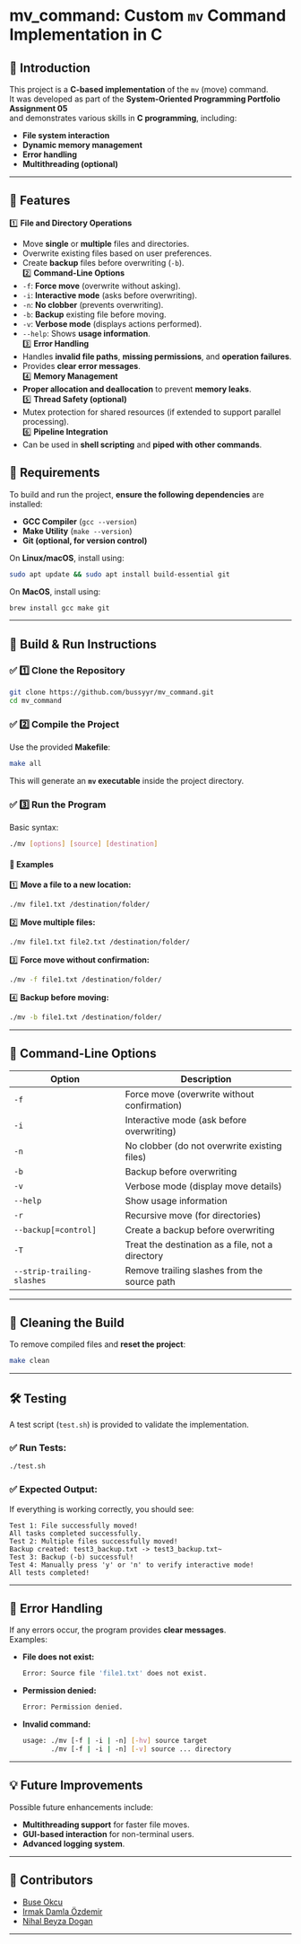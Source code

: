 
# mv_command: Custom `mv` Command Implementation in C

## 📌 Introduction
This project is a **C-based implementation** of the `mv` (move) command.  
It was developed as part of the **System-Oriented Programming Portfolio Assignment 05**  
and demonstrates various skills in **C programming**, including:
- **File system interaction**
- **Dynamic memory management**
- **Error handling**
- **Multithreading (optional)**

---

## 🚀 Features
1️⃣ **File and Directory Operations**  
   - Move **single** or **multiple** files and directories.  
   - Overwrite existing files based on user preferences.  
   - Create **backup** files before overwriting (`-b`).  
2️⃣ **Command-Line Options**  
   - `-f`: **Force move** (overwrite without asking).  
   - `-i`: **Interactive mode** (asks before overwriting).  
   - `-n`: **No clobber** (prevents overwriting).  
   - `-b`: **Backup** existing file before moving.  
   - `-v`: **Verbose mode** (displays actions performed).  
   - `--help`: Shows **usage information**.  
3️⃣ **Error Handling**  
   - Handles **invalid file paths**, **missing permissions**, and **operation failures**.  
   - Provides **clear error messages**.  
4️⃣ **Memory Management**  
   - **Proper allocation and deallocation** to prevent **memory leaks**.  
5️⃣ **Thread Safety (optional)**  
   - Mutex protection for shared resources (if extended to support parallel processing).  
6️⃣ **Pipeline Integration**  
   - Can be used in **shell scripting** and **piped with other commands**.



## 📌 Requirements
To build and run the project, **ensure the following dependencies** are installed:

- **GCC Compiler** (`gcc --version`)
- **Make Utility** (`make --version`)
- **Git (optional, for version control)**

On **Linux/macOS**, install using:
```bash
sudo apt update && sudo apt install build-essential git
```
On **MacOS**, install using:
```bash
brew install gcc make git
```

---

## 🔧 Build & Run Instructions

### ✅ 1️⃣ Clone the Repository
```bash
git clone https://github.com/bussyyr/mv_command.git
cd mv_command
```

### ✅ 2️⃣ Compile the Project
Use the provided **Makefile**:
```bash
make all
```
This will generate an **`mv` executable** inside the project directory.

### ✅ 3️⃣ Run the Program
Basic syntax:
```bash
./mv [options] [source] [destination]
```

#### 📌 **Examples**
1️⃣ **Move a file to a new location:**
   ```bash
   ./mv file1.txt /destination/folder/
   ```
2️⃣ **Move multiple files:**
   ```bash
   ./mv file1.txt file2.txt /destination/folder/
   ```
3️⃣ **Force move without confirmation:**
   ```bash
   ./mv -f file1.txt /destination/folder/
   ```
4️⃣ **Backup before moving:**
   ```bash
   ./mv -b file1.txt /destination/folder/
   ```

---

## 📌 Command-Line Options
| Option | Description |
|--------|-------------|
| `-f` | Force move (overwrite without confirmation) |
| `-i` | Interactive mode (ask before overwriting) |
| `-n` | No clobber (do not overwrite existing files) |
| `-b` | Backup before overwriting |
| `-v` | Verbose mode (display move details) |
| `--help` | Show usage information |
| `-r` | Recursive move (for directories) |
| `--backup[=control]` | Create a backup before overwriting |
| `-T` | Treat the destination as a file, not a directory |
| `--strip-trailing-slashes` | Remove trailing slashes from the source path |

---

## 🔄 **Cleaning the Build**
To remove compiled files and **reset the project**:
```bash
make clean
```

---

## 🛠 **Testing**
A test script (`test.sh`) is provided to validate the implementation.

### ✅ Run Tests:
```bash
./test.sh
```

### ✅ Expected Output:
If everything is working correctly, you should see:
```
Test 1: File successfully moved!
All tasks completed successfully.
Test 2: Multiple files successfully moved!
Backup created: test3_backup.txt -> test3_backup.txt~
Test 3: Backup (-b) successful!
Test 4: Manually press 'y' or 'n' to verify interactive mode!
All tests completed!
```

---

## 📜 Error Handling
If any errors occur, the program provides **clear messages**.  
Examples:
- **File does not exist:**
  ```bash
  Error: Source file 'file1.txt' does not exist.
  ```
- **Permission denied:**
  ```bash
  Error: Permission denied.
  ```
- **Invalid command:**
  ```bash
  usage: ./mv [-f | -i | -n] [-hv] source target
         ./mv [-f | -i | -n] [-v] source ... directory
  ```

---

## 💡 Future Improvements
Possible future enhancements include:
- **Multithreading support** for faster file moves.
- **GUI-based interaction** for non-terminal users.
- **Advanced logging system**.

---

## 👥 Contributors
- [Buse Okcu](https://github.com/bussyyr)
- [Irmak Damla Özdemir](https://github.com/irmakozfe)
- [Nihal Beyza Dogan](https://github.com/nihalbeyzadogan)

---
